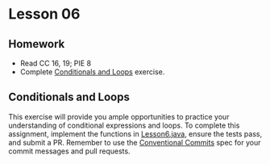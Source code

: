 # Lesson 06

## Homework

* Read CC 16, 19; PIE 8
* Complete [Conditionals and Loops](#choosing-the-right-data-types) exercise.

## Conditionals and Loops

This exercise will provide you ample opportunities to practice your understanding of conditional expressions and loops. To complete this assignment, implement the functions in [Lesson6.java][lesson6-file], ensure the tests pass, and submit a PR. Remember to use the [Conventional Commits][conventional-commits] spec for your commit messages and pull requests.

[lesson6-file]: ./conditionals/conditionals_app/src/main/java/com/codedifferently/lesson6/Lesson6.java
[conventional-commits]: https://www.conventionalcommits.org/en/v1.0.0/
